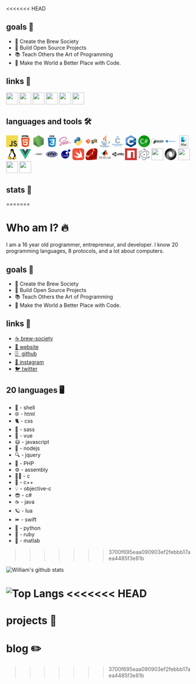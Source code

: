 <<<<<<< HEAD
## goals 🎯
- 🍺  Create the Brew Society
- 👷  Build Open Source Projects
- 📚  Teach Others the Art of Programming
- 🤖  Make the World a Better Place with Code.

## links 🔗
[<img height="32" width="32" color="#1DA1F2" src="https://cdn.jsdelivr.net/npm/simple-icons@v3/icons/buymeacoffee.svg" />](https://brew-society.com/user/?id=2)
[<img height="32" width="32" color="#1DA1F2" src="https://cdn.jsdelivr.net/npm/simple-icons@v3/icons/apache.svg" />](https://william-mcgonagle.github.io/)
[<img height="32" width="32" color="#1DA1F2" src="https://cdn.jsdelivr.net/npm/simple-icons@v3/icons/github.svg" />](https://github.com/William-McGonagle)
[<img height="32" width="32" color="#1DA1F2" src="https://cdn.jsdelivr.net/npm/simple-icons@v3/icons/instagram.svg" />](https://www.instagram.com/william.mcgonagle/)
[<img height="32" width="32" color="#1DA1F2" src="https://cdn.jsdelivr.net/npm/simple-icons@v3/icons/twitter.svg" />](https://twitter.com/WilliamMcGona11)
[<img height="32" width="32" color="#1DA1F2" src="https://cdn.jsdelivr.net/npm/simple-icons@v3/icons/npm.svg" />](https://www.npmjs.com/~william_mcgonagle)



## languages and tools 🛠️
<img height="32" src="https://raw.githubusercontent.com/github/explore/80688e429a7d4ef2fca1e82350fe8e3517d3494d/topics/javascript/javascript.png"></img>
<img height="32" src="https://raw.githubusercontent.com/github/explore/80688e429a7d4ef2fca1e82350fe8e3517d3494d/topics/html/html.png"></img>
<img height="32" src="https://raw.githubusercontent.com/github/explore/80688e429a7d4ef2fca1e82350fe8e3517d3494d/topics/nodejs/nodejs.png"></img>
<img height="32" src="https://raw.githubusercontent.com/github/explore/80688e429a7d4ef2fca1e82350fe8e3517d3494d/topics/css/css.png"></img>
<img height="32" src="https://raw.githubusercontent.com/github/explore/80688e429a7d4ef2fca1e82350fe8e3517d3494d/topics/sass/sass.png"></img>
<img height="32" src="https://raw.githubusercontent.com/github/explore/80688e429a7d4ef2fca1e82350fe8e3517d3494d/topics/python/python.png"></img>
<img height="32" src="https://raw.githubusercontent.com/github/explore/80688e429a7d4ef2fca1e82350fe8e3517d3494d/topics/git/git.png"></img>
<img height="32" src="https://raw.githubusercontent.com/github/explore/80688e429a7d4ef2fca1e82350fe8e3517d3494d/topics/java/java.png"></img>
<img height="32" src="https://raw.githubusercontent.com/github/explore/80688e429a7d4ef2fca1e82350fe8e3517d3494d/topics/c/c.png"></img>
<img height="32" src="https://raw.githubusercontent.com/github/explore/80688e429a7d4ef2fca1e82350fe8e3517d3494d/topics/cpp/cpp.png"></img>
<img height="32" src="https://raw.githubusercontent.com/github/explore/80688e429a7d4ef2fca1e82350fe8e3517d3494d/topics/csharp/csharp.png"></img>
<img height="32" src="https://raw.githubusercontent.com/github/explore/80688e429a7d4ef2fca1e82350fe8e3517d3494d/topics/bash/bash.png"></img>
<img height="32" src="https://raw.githubusercontent.com/github/explore/80688e429a7d4ef2fca1e82350fe8e3517d3494d/topics/windows/windows.png"></img>
<img height="32" src="https://raw.githubusercontent.com/github/explore/80688e429a7d4ef2fca1e82350fe8e3517d3494d/topics/macos/macos.png"></img>
<img height="32" src="https://raw.githubusercontent.com/github/explore/80688e429a7d4ef2fca1e82350fe8e3517d3494d/topics/linux/linux.png"></img>
<img height="32" src="https://raw.githubusercontent.com/github/explore/80688e429a7d4ef2fca1e82350fe8e3517d3494d/topics/vue/vue.png"></img>
<img height="32" src="https://raw.githubusercontent.com/github/explore/80688e429a7d4ef2fca1e82350fe8e3517d3494d/topics/jquery/jquery.png"></img>
<img height="32" src="https://raw.githubusercontent.com/github/explore/80688e429a7d4ef2fca1e82350fe8e3517d3494d/topics/php/php.png"></img>
<img height="32" src="https://raw.githubusercontent.com/github/explore/80688e429a7d4ef2fca1e82350fe8e3517d3494d/topics/lua/lua.png"></img>
<img height="32" src="https://raw.githubusercontent.com/github/explore/80688e429a7d4ef2fca1e82350fe8e3517d3494d/topics/swift/swift.png"></img>
<img height="32" src="https://raw.githubusercontent.com/github/explore/80688e429a7d4ef2fca1e82350fe8e3517d3494d/topics/ruby/ruby.png"></img>
<img height="32" src="https://raw.githubusercontent.com/github/explore/80688e429a7d4ef2fca1e82350fe8e3517d3494d/topics/matlab/matlab.png"></img>
<img height="32" src="https://raw.githubusercontent.com/github/explore/80688e429a7d4ef2fca1e82350fe8e3517d3494d/topics/unity/unity.png"></img>
<img height="32" src="https://raw.githubusercontent.com/github/explore/80688e429a7d4ef2fca1e82350fe8e3517d3494d/topics/npm/npm.png"></img>
<img height="32" src="https://raw.githubusercontent.com/github/explore/80688e429a7d4ef2fca1e82350fe8e3517d3494d/topics/electron/electron.png"></img>
<img height="32" width="32" color="#1DA1F2" src="https://cdn.jsdelivr.net/npm/simple-icons@v3/icons/stripe.svg" />
<img height="32" src="https://raw.githubusercontent.com/github/explore/80688e429a7d4ef2fca1e82350fe8e3517d3494d/topics/json/json.png"></img>
<img height="32" width="32" color="#1DA1F2" src="https://cdn.jsdelivr.net/npm/simple-icons@v3/icons/tor.svg" />
<img height="32" width="32" color="#1DA1F2" src="https://cdn.jsdelivr.net/npm/simple-icons@v3/icons/rss.svg" />
<img height="32" width="32" color="#1DA1F2" src="https://cdn.jsdelivr.net/npm/simple-icons@v3/icons/atom.svg" />


## stats 💯
=======
# Who am I? 🔥
I am a 16 year old programmer, entrepreneur, and developer. I know 20 programming languages, 8 protocols, and a lot about computers.

## goals 🎯
 - 🍺  Create the Brew Society
 - 👷  Build Open Source Projects
 - 📚  Teach Others the Art of Programming
 - 🤖  Make the World a Better Place with Code.


## links 🔗
 - [☕  brew-society](https://brew-society.com/user/?id=2)
 - [🤙  website](https://william-mcgonagle.github.io/)
 - [🗄 ️ github](https://github.com/William-McGonagle)
 - [📸  instagram](https://www.instagram.com/william.mcgonagle/)
 - [🐦  twitter](https://twitter.com/WilliamMcGona11)


## 20 languages 🖥️
 - 🐢 - shell
 - 🌐 - html
 - 🐈 - css
 - 🐯 - sass
 - 🐅 - vue
 - 😃 - javascript
 - 👑 - nodejs
 - 🔍 - jquery
 - 📄 - PHP
 - ⚙️ - assembly
 - 👨‍🔬 - c
 - 🔬 - c++
 - 💡 - objective-c
 - 😎 - c#
 - ☕ - java
 - 🪐 - lua
 - ⏩ - swift
 - 🐍 - python
 - 💎 - ruby
 - 🔬 - matlab
>>>>>>> 3700f695eaa090903ef2febbb17aea4485f3e81b

![William's github stats](https://github-readme-stats.vercel.app/api?username=william-mcgonagle&count_private=true&include_all_commits=true&show_icons=true)

![Top Langs](https://github-readme-stats.vercel.app/api/top-langs/?username=william-mcgonagle&layout=compact)
<<<<<<< HEAD
=======

# projects 🚧


# blog ✏️
>>>>>>> 3700f695eaa090903ef2febbb17aea4485f3e81b
